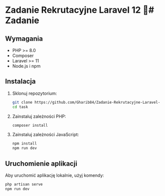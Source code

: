 # Zadanie Rekrutacyjne Laravel 12 🚀# Zadanie 

## Wymagania

- PHP >= 8.0
- Composer
- Laravel >= 11
- Node.js i npm

## Instalacja

1. Sklonuj repozytorium:

    ```bash
    git clone https://github.com/Gharib84/Zadanie-Rekrutacyjne-Laravel-.git
    cd task
    ```

2. Zainstaluj zależności PHP:

    ```bash
    composer install
    ```

4. Zainstaluj zależności JavaScript:

    ```bash
    npm install
    npm run dev
    ```

## Uruchomienie aplikacji

Aby uruchomić aplikację lokalnie, użyj komendy:

```bash
php artisan serve
npm run dev